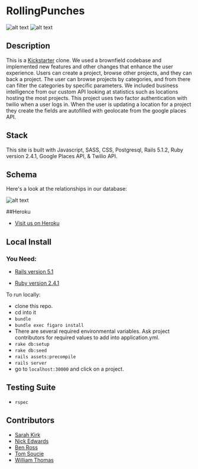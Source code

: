 # RollingPunches
![alt text](http://i.imgur.com/96t8LAv.jpg)
![alt text](http://i.imgur.com/kKjOsBk.jpg)
## Description

This is a [Kickstarter](https://www.kickstarter.com/) clone. We used a brownfield codebase and implemented new features and other changes that enhance the user experience. Users can create a project, browse other projects, and they can back a project. The user can browse projects by categories, and from there can filter the categories by specific parameters. We included business intelligence from our custom API looking at statistics such as locations hosting the most projects. This project uses two factor authentication with twilio when a user logs in. When the user is updating a location for a project they create the fields are autofilled with geolocate from the google places API.

## Stack

This site is built with Javascript, SASS, CSS, Postgresql, Rails 5.1.2, Ruby version 2.4.1, Google Places API, & Twilio API.

## Schema

Here's a look at the relationships in our database:

![alt text](http://i.imgur.com/SpcPDYT.png)

##Heroku
  * [Visit us on Heroku](https://ks-clone.herokuapp.com/)

## Local Install

  ### You Need:
  * [Rails version 5.1](http://installrails.com/)

  * [Ruby version 2.4.1](https://www.ruby-lang.org/en/documentation/installation/)

To run locally:
  * clone this repo.
  * cd into it
  * ```bundle```
  * ```bundle exec figaro install```
  * There are several required environmental variables. Ask project contributors for required values to add into application.yml.
  * ```rake db:setup```
  * ```rake db:seed```
  * ```rails assets:precompile```
  * ```rails server```
  * go to ```localhost:30000``` and click on a project.

## Testing Suite
  * ```rspec```

## Contributors
* [Sarah Kirk](https://github.com/sarahdactyl71)
* [Nick Edwards](https://github.com/nickedwards109)
* [Ben Ross](https://github.com/Benja-Ross)
* [Tom Soucie](https://github.com/TomSoucie)
* [William Thomas](https://github.com/wthoma22)
